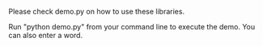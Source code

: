 Please check demo.py on how to use these libraries.

Run "python demo.py" from your command line to execute the demo. You can also enter a word.